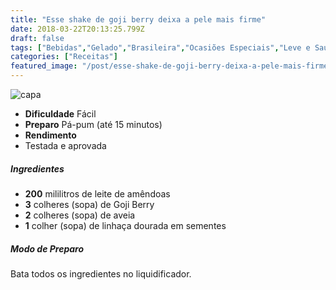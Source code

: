 ```yaml
---
title: "Esse shake de goji berry deixa a pele mais firme"
date: 2018-03-22T20:13:25.799Z
draft: false
tags: ["Bebidas","Gelado","Brasileira","Ocasiões Especiais","Leve e Saudável"]
categories: ["Receitas"]
featured_image: "/post/esse-shake-de-goji-berry-deixa-a-pele-mais-firme.e833fc2f.jpg"
---
```


![capa](/post/esse-shake-de-goji-berry-deixa-a-pele-mais-firme.e833fc2f.jpg)

*   **Dificuldade** Fácil
*   **Preparo** Pá-pum (até 15 minutos)
*   **Rendimento**
*   Testada e aprovada
    

##### Ingredientes

*   **200** mililitros de leite de amêndoas
*   **3** colheres (sopa) de Goji Berry
*   **2** colheres (sopa) de aveia
*   **1** colher (sopa) de linhaça dourada em sementes

##### Modo de Preparo

Bata todos os ingredientes no liquidificador.
